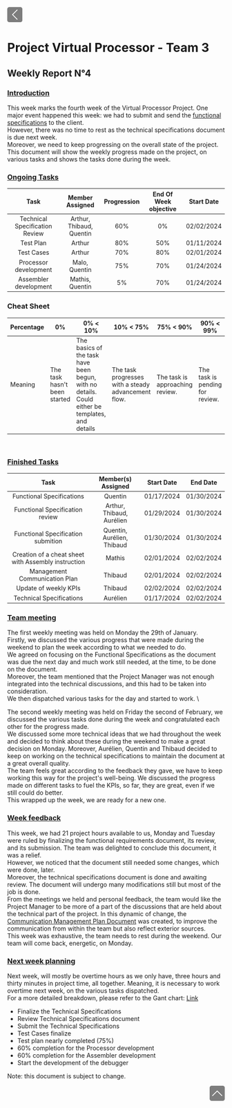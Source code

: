 <div> <a href="./"><img src="../img/back2.png" width="35px"></a>
</div>

# Project Virtual Processor - Team 3  

## Weekly Report N°4

### <u>Introduction </u>

This week marks the fourth week of the Virtual Processor Project. One major event happened this week: we had to submit and send the [functional specifications](https://github.com/algosup/2023-2024-project-3-virtual-processor-team-3/blob/main/documents/functional_specifications.md) to the client. \
However, there was no time to rest as the technical specifications document is due next week. \
Moreover, we need to keep progressing on the overall state of the project. \
This document will show the weekly progress made on the project, on various tasks and shows the tasks done during the week.

### <u>Ongoing Tasks</u>

| Task  | Member Assigned | Progression | End Of Week objective | Start Date |
| :---: | :-------------: | :---------: | :-------------------: | :--------: |
| Technical Specification Review | Arthur, Thibaud, Quentin     |    60%     | 0%   | 02/02/2024    |
| Test Plan                      | Arthur                       |    80%     | 50%  | 01/11/2024    |
| Test Cases                     | Arthur                       |    70%     | 80%  | 02/01/2024    |
| Processor development          | Malo, Quentin                |    75%     | 70%  | 01/24/2024    |
| Assembler development          | Mathis, Quentin              |    5%      | 70%  | 01/24/2024    |

### Cheat Sheet

| Percentage | 0%                           | 0% < 10%                                                                                         | 10% < 75%                                           | 75% < 90%                       | 90% < 99%                       | 100%                           |
| ---------- | ---------------------------- | ------------------------------------------------------------------------------------------------ | --------------------------------------------------- | ------------------------------- | ------------------------------- | ------------------------------ |
| Meaning    | The task hasn't been started | The basics of the task have been begun, with no details. Could either be templates, and  details | The task progresses with a steady advancement flow. | The task is approaching review. | The task is pending for review. | The task is done and included. |

<br>

### <u>Finished Tasks</u>

| Task  | Member(s) Assigned | Start Date | End Date |
| :---: | :----------------: | :--------: | :------: |
| Functional Specifications  |  Quentin   |    01/17/2024        |  01/30/2024       |
| Functional Specification review  |   Arthur, Thibaud, Aurélien |   01/29/2024      |  01/30/2024        |
| Functional Specification submition  |  Quentin, Aurélien, Thibaud |   01/30/2024   |  01/30/2024        |
| Creation of a cheat sheet with Assembly instruction  | Mathis  |  02/01/2024        | 02/02/2024 |
| Management Communication Plan    | Thibaud                      | 02/01/2024           | 02/02/2024    |
| Update of weekly KPIs    |   Thibaud  |  02/02/2024    |   02/02/2024    |
| Technical Specifications |  Aurélien  |  01/17/2024          |  02/02/2024        |

### <u>Team meeting</u>

The first weekly meeting was held on Monday the 29th of January. \
Firstly, we discussed the various progress that were made during the weekend to plan the week according to what we needed to do. \
We agreed on focusing on the Functional Specifications as the document was due the next day and much work still needed, at the time, to be done on the document. \
Moreover, the team mentioned that the Project Manager was not enough integrated into the technical discussions, and this had to be taken into consideration. \
We then dispatched various tasks for the day and started to work. \

The second weekly meeting was held on Friday the second of February, we discussed the various tasks done during the week and congratulated each other for the progress made. \
We discussed some more technical ideas that we had throughout the week and decided to think about these during the weekend to make a great decision on Monday.
Moreover, Aurélien, Quentin and Thibaud decided to keep on working on the technical specifications to maintain the document at a great overall quality. \
The team feels great according to the feedback they gave, we have to keep working this way for the project's well-being. We discussed the progress made on different tasks to fuel the KPIs, so far, they are great, even if we still could do better. \
This wrapped up the week, we are ready for a new one.

### <u>Week feedback</u>

This week, we had 21 project hours available to us, Monday and Tuesday were ruled by finalizing the functional requirements document, its review, and its submission. The team was delighted to conclude this document, it was a relief. \
However, we noticed that the document still needed some changes, which were done, later. \
Moreover, the technical specifications document is done and awaiting review. The document will undergo many modifications still but most of the job is done. \
From the meetings we held and personal feedback, the team would like the Project Manager to be more of a part of the discussions that are held about the technical part of the project. In this dynamic of change, the [Communication Management Plan Document](https://github.com/algosup/2023-2024-project-3-virtual-processor-team-3/blob/main/documents/Management/weekly_report/weekly_report3.md) was created, to improve the communication from within the team but also reflect exterior sources. \
This week was exhaustive, the team needs to rest during the weekend. Our team will come back, energetic, on Monday.

### <u>Next week planning </u>

Next week, will mostly be overtime hours as we only have, three hours and thirty minutes in project time, all together. Meaning, it is necessary to work overtime next week, on the various tasks dispatched. \
For a more detailed breakdown, please refer to the Gant chart: [Link](https://github.com/orgs/algosup/projects/20/views/4)

- Finalize the Technical Specifications
- Review Technical Specifications document
- Submit the Technical Specifications
- Test Cases finalize
- Test plan nearly completed (75%)
- 60% completion for the Processor development
- 60% completion for the Assembler development
- Start the development of the debugger

Note: this document is subject to change.

<div align="right"><a href="#project-virtual-processor---team-3"><img src="../img/back.png" width="35px"></a></div>